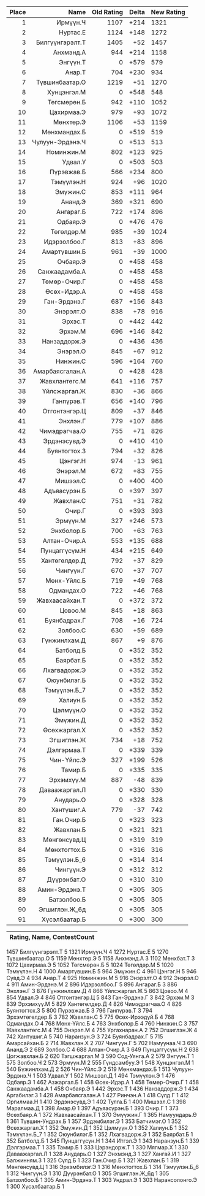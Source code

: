 |Place| Name | Old Rating | Delta | New Rating |
|---:|-----:|-----------:|------:|-----------|
1|Ирмүүн.Ч|1107|+214|1321
2|Нуртас.Е|1124|+148|1272
3|Билгүүнгэрэлт.Т|1405|+52|1457
4|Анхмэнд.А|944|+214|1158
5|Энгүүн.Т|0|+579|579
6|Анар.Т|704|+230|934
7|Түвшинбаатар.О|1219|+51|1270
8|Хунцэнгэл.М|0|+548|548
9|Төгсмөрөн.Б|942|+110|1052
10|Цахирмаа.Э|979|+93|1072
11|Мөнхтөр.Э|1106|+53|1159
12|Мөнхмандах.Б|0|+519|519
13|Чулуун-Эрдэнэ.Ч|0|+513|513
14|Номинжин.М|802|+123|925
15|Удвал.У|0|+503|503
16|Пүрэвжав.Б|566|+234|800
17|Тэмүүлэн.Н|924|+96|1020
18|Эмүжин.С|853|+111|964
19|Ананд.Э|369|+321|690
20|Ангараг.Б|722|+174|896
21|Одбаяр.Э|0|+476|476
22|Төгөлдөр.М|985|+39|1024
23|Идэрзолбоо.Г|813|+83|896
24|Амартүвшин.Б|961|+39|1000
25|Очбаяр.Э|0|+458|458
26|Санжаадамба.А|0|+458|458
27|Төмөр-Очир.Г|0|+458|458
28|Өсөх-Идэр.А|0|+458|458
29|Ган-Эрдэнэ.Г|687|+156|843
30|Энэрэлт.О|838|+78|916
31|Эрхэс.Т|0|+442|442
32|Эрхэм.М|696|+146|842
33|Нанзаддорж.Э|0|+436|436
34|Энэрэл.О|845|+67|912
35|Нинжин.С|596|+164|760
36|Амарбаясгалан.А|0|+428|428
37|Жавхлантөгс.М|641|+116|757
38|Үйлсжаргал.Ж|830|+36|866
39|Ганпүрэв.Т|656|+140|796
40|Отгонтэнгэр.Ц|809|+37|846
41|Энхлэн.Г|779|+107|886
42|Чимэдрагчаа.О|755|+71|826
43|Эрдэнэсувд.Э|0|+410|410
44|Буянтогтох.З|794|+32|826
45|Цэнгэг.Н|974|-13|961
46|Энэрэл.М|672|+83|755
47|Мишээл.С|0|+400|400
48|Адъяасүрэн.Б|0|+397|397
49|Жавхлан.С|751|+31|782
50|Очир.Г|0|+393|393
51|Эрмүүн.М|327|+246|573
52|Энхболор.Б|700|+63|763
53|Алтан-Очир.А|553|+135|688
54|Пунцаггүсүм.Н|434|+215|649
55|Хантөгөлдөр.Д|792|+37|829
56|Чингүүн.Г|670|+37|707
57|Мөнх-Үйлс.Б|719|+49|768
58|Одмандах.О|722|+46|768
59|Жавхаасайхан.Т|0|+372|372
60|Цовоо.М|845|+18|863
61|Буянбадрах.Г|708|+16|724
62|Золбоо.С|630|+59|689
63|Гүнжинлхам.Д|867|+9|876
64|Батболд.Б|0|+352|352
65|Баярбат.Б|0|+352|352
66|Лхагвадорж.Э|0|+352|352
67|Оюунбилэг.Б|0|+352|352
68|Тэмүүлэн.Б_7|0|+352|352
69|Халиун.Б|0|+352|352
70|Цэлмүүн.О|0|+352|352
71|Эмүжин.Д|0|+352|352
72|Өсөхжаргал.Х|0|+352|352
73|Эгшиглэн.Ж|734|+18|752
74|Дэлгэрмаа.Т|0|+339|339
75|Чин-Үйлс.Э|327|+199|526
76|Тамир.Б|0|+335|335
77|Эрхэмхүү.М|887|-48|839
78|Даваажаргал.Л|0|+330|330
79|Анударь.О|0|+328|328
80|Хантүшиг.А|779|-37|742
81|Ган.Очир.Б|0|+323|323
82|Жавхлан.Б|0|+321|321
83|Мөнгөнсувд.Ц|0|+319|319
84|Мөнхтогтох.Б|0|+316|316
85|Тэмүүлэн.Б_6|0|+314|314
86|Чингүүн.Э|0|+312|312
87|Дүүрэнбат.О|0|+310|310
88|Амин-Эрдэнэ.Т|0|+305|305
89|Батзолбоо.Б|0|+305|305
90|Эгшиглэн.Ж_6д|0|+305|305
91|Хүсэлбаатар.Б|0|+300|300

|Rating,  Name,  ContestCount|
|-----|
1457 Билгүүнгэрэлт.Т 5
1321 Ирмүүн.Ч 4
1272 Нуртас.Е 5
1270 Түвшинбаатар.О 5
1159 Мөнхтөр.Э 5
1158 Анхмэнд.А 3
1102 Мөнхбат.Т 3
1072 Цахирмаа.Э 5
1052 Төгсмөрөн.Б 5
1024 Төгөлдөр.М 5
1020 Тэмүүлэн.Н 4
1000 Амартүвшин.Б 5
964 Эмүжин.С 4
961 Цэнгэг.Н 5
946 Сувд.Э 4
934 Анар.Т 4
925 Номинжин.М 5
916 Энэрэлт.О 4
912 Энэрэл.О 4
911 Амин-Эрдэнэ.М 2
896 Идэрзолбоо.Г 5
896 Ангараг.Б 3
886 Энхлэн.Г 3
876 Гүнжинлхам.Д 4
866 Үйлсжаргал.Ж 5
863 Цовоо.М 4
854 Удвал.Э 4
846 Отгонтэнгэр.Ц 5
843 Ган-Эрдэнэ.Г 3
842 Эрхэм.М 3
839 Эрхэмхүү.М 5
829 Хантөгөлдөр.Д 4
826 Чимэдрагчаа.О 4
826 Буянтогтох.З 5
800 Пүрэвжав.Б 3
796 Ганпүрэв.Т 3
794 Эрхэмтөгөлдөр.Б 3
782 Жавхлан.С 5
775 Өсөх-Ирээдүй.Б 4
768 Одмандах.О 4
768 Мөнх-Үйлс.Б 4
763 Энхболор.Б 4
760 Нинжин.С 3
757 Жавхлантөгс.М 4
755 Энэрэл.М 4
755 Ургахнаран.А 2
752 Эгшиглэн.Ж 4
742 Хантүшиг.А 5
740 Наранзун.Э 3
724 Буянбадрах.Г 5
715 Амарсайхан.Б 2
714 Жавхлан.Х 2
707 Чингүүн.Г 5
702 Намуунаа.Ч 3
690 Ананд.Э 2
689 Золбоо.С 4
688 Алтан-Очир.А 3
649 Пунцаггүсүм.Н 2
638 Цогжавхлан.Б 2
620 Тэгшжаргал.М 3
590 Сод-Уянга.А 2
579 Энгүүн.Т 1
575 Золбоо.Ч 2
573 Эрмүүн.М 2
555 Гүндсамбуу.Э 1
548 Хунцэнгэл.М 1
540 Бүжинлхам.Д 2
526 Чин-Үйлс.Э 2
519 Мөнхмандах.Б 1
513 Чулуун-Эрдэнэ.Ч 1
503 Удвал.У 1
502 Мишээл.Д 1
494 Тэмүүлэн.Э 1
476 Одбаяр.Э 1
462 Азжаргал.Б 1
458 Өсөх-Идэр.А 1
458 Төмөр-Очир.Г 1
458 Санжаадамба.А 1
458 Очбаяр.Э 1
442 Эрхэс.Т 1
436 Нанзаддорж.Э 1
434 Аргабилэг.З 1
428 Амарбаясгалан.А 1
427 Ринчэн.А 1
418 Сүлд.Г 1
412 Оргилмаа.Н 1
410 Эрдэнэсувд.Э 1
402 Тулга.Б 1
400 Мишээл.С 1
398 Маралмаа.Д 1
398 Амар.Ө 1
397 Адъяасүрэн.Б 1
393 Очир.Г 1
373 Өсөхбаяр.А 1
372 Жавхаасайхан.Т 1
370 Эмүүжин.Г 1
365 Намуундарь.Ө 1
361 Түвшин-Ундрах.Б 1
357 Эрдэмбилэг.Э 1
353 Батчимэг.О 1
352 Өсөхжаргал.Х 1
352 Эмүжин.Д 1
352 Цэлмүүн.О 1
352 Халиун.Б 1
352 Тэмүүлэн.Б_7 1
352 Оюунбилэг.Б 1
352 Лхагвадорж.Э 1
352 Баярбат.Б 1
352 Батболд.Б 1
345 Пунцаггүсүн.Н 1
344 Итгэл.Э 1
343 Наранзун.Б 1
339 Дэлгэрмаа.Т 1
335 Тамир.Б 1
333 Цэрэндорж.Т 1
330 Мягмар.Х 1
330 Даваажаргал.Л 1
328 Анударь.О 1
327 Энхмэнд.З 1
327 Хангай.И 1
327 Балжинням.З 1
325 Сүлд.Б 1
323 Ган.Очир.Б 1
321 Жавхлан.Б 1
319 Мөнгөнсувд.Ц 1
316 Эрхэмбилэг.Э 1
316 Мөнхтогтох.Б 1
314 Тэмүүлэн.Б_6 1
312 Чингүүн.Э 1
310 Дүүрэнбат.О 1
305 Эгшиглэн.Ж_6д 1
305 Батзолбоо.Б 1
305 Амин-Эрдэнэ.Т 1
303 Ундрал.Э 1
303 Нарансолонго.Э 1
300 Хүсэлбаатар.Б 1
